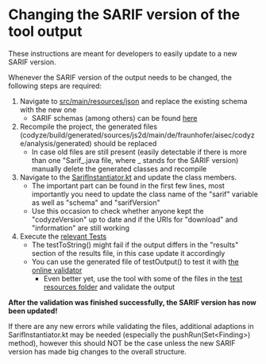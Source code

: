 # Changing the SARIF version of the tool output

These instructions are meant for developers to easily update to a new SARIF version.

Whenever the SARIF version of the output needs to be changed, the following steps are required:
1. Navigate to [src/main/resources/json](https://github.com/Fraunhofer-AISEC/codyze/tree/rh/sarif-compliency/src/main/resources/json) and replace the existing schema with the new one
   - SARIF schemas (among others) can be found [here](https://www.schemastore.org/json/)
2. Recompile the project, the generated files (codyze/build/generated/sources/js2d/main/de/fraunhofer/aisec/codyze/analysis/generated) should be replaced
   - In case old files are still present (easily detectable if there is more than one "Sarif_.java file, where _ stands for the SARIF version) manually delete the generated classes and recompile
3. Navigate to the [SarifInstantiator.kt](https://github.com/Fraunhofer-AISEC/codyze/blob/rh/sarif-compliency/src/main/java/de/fraunhofer/aisec/codyze/analysis/SarifInstantiator.kt) and update the class members.
   - The important part can be found in the first few lines, most importantly you need to update the class name of the "sarif" variable as well as "schema" and "sarifVersion"
   - Use this occasion to check whether anyone kept the "codyzeVersion" up to date and if the URIs for "download" and "information" are still working
4. Execute the [relevant Tests](https://github.com/Fraunhofer-AISEC/codyze/blob/rh/sarif-compliency/src/test/java/de/fraunhofer/aisec/codyze/crymlin/SarifInstantiatorTest.kt)
   - The testToString() might fail if the output differs in the "results" section of the results file, in this case update it accordingly
   - You can use the generated file of testOutput() to test it with [the online validator](https://sarifweb.azurewebsites.net/Validation)
     - Even better yet, use the tool with some of the files in the [test resources folder](https://github.com/Fraunhofer-AISEC/codyze/tree/rh/sarif-compliency/src/test/resources) and validate the output


**After the validation was finished successfully, the SARIF version has now been updated!**

If there are any new errors while validating the files, additional adaptions in SarifInstantiator.kt may be needed (especially the pushRun(Set\<Finding\>) method), however this should NOT be the case unless the new SARIF version has made big changes to the overall structure.
